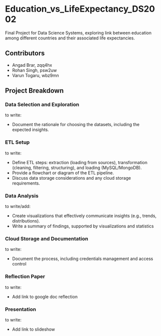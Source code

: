 # Education_vs_LifeExpectancy_DS2002
Final Project for Data Science Systems, exploring link between education among different countries and their associated life expectancies.

## Contributors
- Angad Brar, zqq4hx
- Rohan Singh, psw2uw
- Varun Togaru, wbz9mn

## Project Breakdown
### Data Selection and Exploration
to write:
- Document the rationale for choosing the datasets, including the expected insights.

### ETL Setup
to write:
- Define ETL steps: extraction (loading from sources), transformation (cleaning,
filtering, structuring), and loading (MySQL/MongoDB).
- Provide a flowchart or diagram of the ETL pipeline.
- Discuss data storage considerations and any cloud storage requirements.

### Data Analysis
to write/add:
- Create visualizations that effectively communicate insights (e.g., trends, distributions).
- Write a summary of findings, supported by visualizations and statistics

### Cloud Storage and Documentation
to write:
- Document the process, including credentials management and access control

### Reflection Paper
to write:
- Add link to google doc reflection

### Presentation
to write:
- Add link to slideshow 